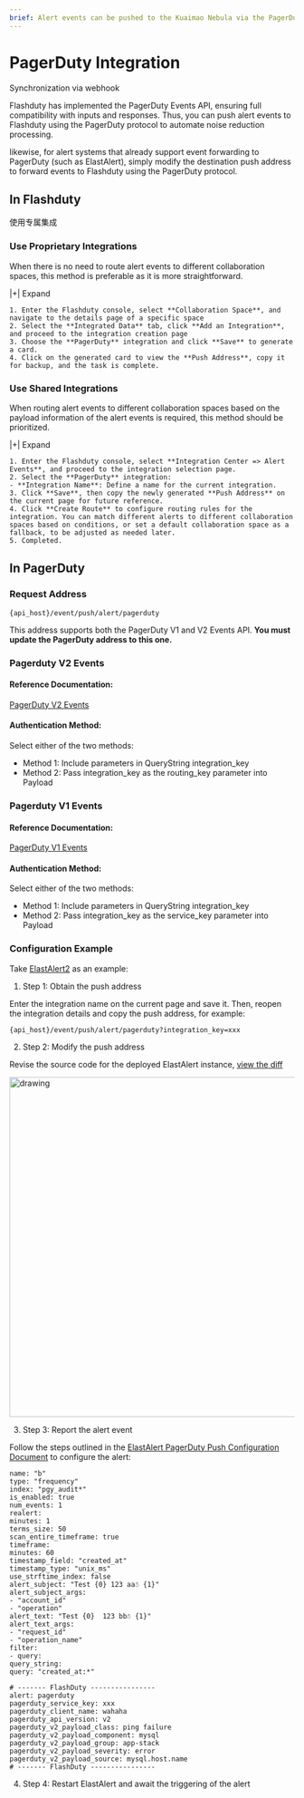 ```yaml
---
brief: Alert events can be pushed to the Kuaimao Nebula via the PagerDuty protocol, enabling automated noise reduction for alert events
---
```


# PagerDuty Integration

Synchronization via webhook

Flashduty has implemented the PagerDuty Events API, ensuring full compatibility with inputs and responses. Thus, you can push alert events to Flashduty using the PagerDuty protocol to automate noise reduction processing.

likewise, for alert systems that already support event forwarding to PagerDuty (such as ElastAlert), simply modify the destination push address to forward events to Flashduty using the PagerDuty protocol.

## In Flashduty
使用专属集成

### Use Proprietary Integrations

When there is no need to route alert events to different collaboration spaces, this method is preferable as it is more straightforward.

|+| Expand

    1. Enter the Flashduty console, select **Collaboration Space**, and navigate to the details page of a specific space
    2. Select the **Integrated Data** tab, click **Add an Integration**, and proceed to the integration creation page
    3. Choose the **PagerDuty** integration and click **Save** to generate a card.
    4. Click on the generated card to view the **Push Address**, copy it for backup, and the task is complete.

### Use Shared Integrations

When routing alert events to different collaboration spaces based on the payload information of the alert events is required, this method should be prioritized.

|+| Expand

    1. Enter the Flashduty console, select **Integration Center => Alert Events**, and proceed to the integration selection page.
    2. Select the **PagerDuty** integration:
    - **Integration Name**: Define a name for the current integration.
    3. Click **Save**, then copy the newly generated **Push Address** on the current page for future reference.
    4. Click **Create Route** to configure routing rules for the integration. You can match different alerts to different collaboration spaces based on conditions, or set a default collaboration space as a fallback, to be adjusted as needed later.
    5. Completed.

## In PagerDuty
### Request Address

```
{api_host}/event/push/alert/pagerduty
```

This address supports both the PagerDuty V1 and V2 Events API. **You must update the PagerDuty address to this one.**

### Pagerduty V2 Events

#### Reference Documentation:

[PagerDuty V2 Events](https://developer.pagerduty.com/api-reference/368ae3d938c9e-send-an-event-to-pager-duty)

#### Authentication Method:

Select either of the two methods:

- Method 1: Include parameters in QueryString integration_key
- Method 2: Pass integration_key as the routing_key parameter into Payload

### Pagerduty V1 Events

#### Reference Documentation:

[PagerDuty V1 Events](https://developer.pagerduty.com/api-reference/f0037990796c8-send-an-event-to-pager-duty)

#### Authentication Method:

Select either of the two methods:

- Method 1: Include parameters in QueryString integration_key
- Method 2: Pass integration_key as the service_key parameter into Payload

### Configuration Example

Take [ElastAlert2](https://github.com/jertel/elastalert2) as an example:

1. Step 1: Obtain the push address

Enter the integration name on the current page and save it. Then, reopen the integration details and copy the push address, for example:

```
{api_host}/event/push/alert/pagerduty?integration_key=xxx
```

2. Step 2: Modify the push address

Revise the source code for the deployed ElastAlert instance, [view the diff](https://github.com/jertel/elastalert2/commit/e815a62a6b1eecef6e1fef13afd99d905b67fc34)

<img alt="drawing" width="600" src="https://fcdoc.github.io/img/zh/flashduty/mixin/alert_integration/pagerduty/1.avif" />

3. Step 3: Report the alert event

Follow the steps outlined in the [ElastAlert PagerDuty Push Configuration Document](https://elastalert2.readthedocs.io/en/latest/ruletypes.html#pagerduty) to configure the alert:

```
name: "b"
type: "frequency"
index: "pgy_audit*"
is_enabled: true
num_events: 1
realert:
minutes: 1
terms_size: 50
scan_entire_timeframe: true
timeframe:
minutes: 60
timestamp_field: "created_at"
timestamp_type: "unix_ms"
use_strftime_index: false
alert_subject: "Test {0} 123 aa☃ {1}"
alert_subject_args:
- "account_id"
- "operation"
alert_text: "Test {0}  123 bb☃ {1}"
alert_text_args:
- "request_id"
- "operation_name"
filter:
- query:
query_string:
query: "created_at:*"

# ------- FlashDuty ----------------
alert: pagerduty
pagerduty_service_key: xxx
pagerduty_client_name: wahaha
pagerduty_api_version: v2
pagerduty_v2_payload_class: ping failure
pagerduty_v2_payload_component: mysql
pagerduty_v2_payload_group: app-stack
pagerduty_v2_payload_severity: error
pagerduty_v2_payload_source: mysql.host.name
# ------- FlashDuty ----------------
```

4. Step 4: Restart ElastAlert and await the triggering of the alert